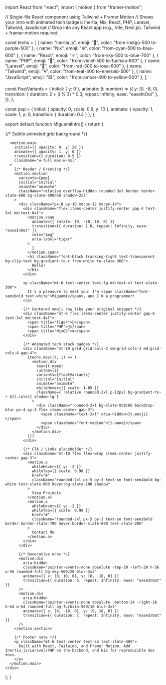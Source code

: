 import React from "react";
import { motion } from "framer-motion";

// Single-file React component using Tailwind + Framer Motion
// Shows your intro with animated tech badges: Inertia, Nix, React, PHP, Laravel, Tailwind, JavaScript
// Drop into any React app (e.g., Vite, Next.js). Tailwind + framer-motion required.

const techs = [
  { name: "Inertia.js", emoji: "🧭", color: "from-indigo-500 to-purple-500" },
  { name: "Nix", emoji: "❄️", color: "from-cyan-500 to-blue-600" },
  { name: "React", emoji: "⚛️", color: "from-sky-500 to-blue-700" },
  { name: "PHP", emoji: "🐘", color: "from-violet-500 to-fuchsia-600" },
  { name: "Laravel", emoji: "🧱", color: "from-red-500 to-rose-600" },
  { name: "Tailwind", emoji: "🌀", color: "from-teal-400 to-emerald-500" },
  { name: "JavaScript", emoji: "🟨", color: "from-amber-400 to-yellow-500" },
];

const floatVariants = {
  initial: { y: 0 },
  animate: (i: number) => ({
    y: [0, -8, 0],
    transition: { duration: 2 + (i % 3) * 0.3, repeat: Infinity, ease: "easeInOut" },
  }),
};

const pop = {
  initial: { opacity: 0, scale: 0.9, y: 10 },
  animate: { opacity: 1, scale: 1, y: 0, transition: { duration: 0.4 } },
};

export default function MiguemiIntro() {
  return (
    <div className="min-h-screen w-full bg-gradient-to-b from-slate-950 via-slate-900 to-slate-950 text-white flex items-center justify-center p-6">
      {/* Subtle animated grid background */}
      <div className="absolute inset-0 -z-10 opacity-20 [background:radial-gradient(circle_at_center,theme(colors.slate.700)_1px,transparent_1px)] [background-size:20px_20px] animate-[pulse_6s_ease-in-out_infinite]" />

      <motion.main
        initial={{ opacity: 0, y: 20 }}
        animate={{ opacity: 1, y: 0 }}
        transition={{ duration: 0.5 }}
        className="w-full max-w-4xl"
      >
        {/* Header / Greeting */}
        <motion.section
          variants={pop}
          initial="initial"
          animate="animate"
          className="relative overflow-hidden rounded-3xl border border-slate-800 bg-slate-900/60 shadow-2xl"
        >
          <div className="px-8 py-10 md:px-12 md:py-14">
            <div className="flex items-center justify-center gap-4 text-5xl md:text-6xl">
              <motion.span
                animate={{ rotate: [0, -10, 10, 0] }}
                transition={{ duration: 1.8, repeat: Infinity, ease: "easeInOut" }}
                role="img"
                aria-label="tiger"
              >
                🐅
              </motion.span>
              <h1 className="font-black tracking-tight text-transparent bg-clip-text bg-gradient-to-r from-white to-slate-300">
                Hello!
              </h1>
            </div>

            <p className="mt-6 text-center text-lg md:text-xl text-slate-300">
              It's a pleasure to meet you! I'm <span className="font-semibold text-white">Miguemi</span>, and I'm a programmer!
            </p>

            {/* Centered emoji row like your original snippet */}
            <div className="mt-6 flex items-center justify-center gap-6 text-3xl md:text-4xl">
              <span title="Tiger">🐅</span>
              <span title="PHP">🐘</span>
              <span title="NixOS">❄️</span>
            </div>

            {/* Animated tech stack badges */}
            <div className="mt-10 grid grid-cols-2 sm:grid-cols-3 md:grid-cols-4 gap-4">
              {techs.map((t, i) => (
                <motion.div
                  key={t.name}
                  custom={i}
                  variants={floatVariants}
                  initial="initial"
                  animate="animate"
                  whileHover={{ scale: 1.05 }}
                  className={`relative rounded-2xl p-[2px] bg-gradient-to-r ${t.color} shadow-lg`}
                >
                  <div className="rounded-2xl bg-slate-950/80 backdrop-blur px-4 py-3 flex items-center gap-3">
                    <span className="text-2xl" aria-hidden>{t.emoji}</span>
                    <span className="font-medium">{t.name}</span>
                  </div>
                </motion.div>
              ))}
            </div>

            {/* CTA / Links placeholder */}
            <div className="mt-10 flex flex-wrap items-center justify-center gap-3">
              <motion.a
                whileHover={{ y: -2 }}
                whileTap={{ scale: 0.98 }}
                href="#"
                className="rounded-2xl px-5 py-3 text-sm font-semibold bg-white text-slate-900 hover:bg-slate-100 shadow"
              >
                View Projects
              </motion.a>
              <motion.a
                whileHover={{ y: -2 }}
                whileTap={{ scale: 0.98 }}
                href="#"
                className="rounded-2xl px-5 py-3 text-sm font-semibold border border-slate-700 hover:border-slate-600 text-slate-200"
              >
                Contact Me
              </motion.a>
            </div>
          </div>

          {/* Decorative orbs */}
          <motion.div
            aria-hidden
            className="pointer-events-none absolute -top-20 -left-20 h-56 w-56 rounded-full bg-sky-500/20 blur-3xl"
            animate={{ x: [0, 10, 0], y: [0, -10, 0] }}
            transition={{ duration: 6, repeat: Infinity, ease: "easeInOut" }}
          />
          <motion.div
            aria-hidden
            className="pointer-events-none absolute -bottom-24 -right-16 h-64 w-64 rounded-full bg-fuchsia-500/10 blur-3xl"
            animate={{ x: [0, -10, 0], y: [0, 10, 0] }}
            transition={{ duration: 7, repeat: Infinity, ease: "easeInOut" }}
          />
        </motion.section>

        {/* Footer note */}
        <p className="mt-6 text-center text-sm text-slate-400">
          Built with React, Tailwind, and Framer Motion. Add Inertia.js/Laravel/PHP on the backend, and Nix for reproducible dev envs.
        </p>
      </motion.main>
    </div>
  );
}
